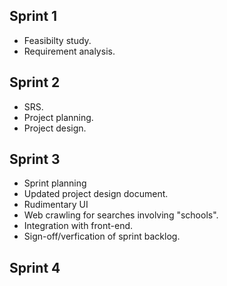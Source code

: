 ## Sprint 1
* Feasibilty study.
* Requirement analysis.

## Sprint 2
* SRS.
* Project planning.
* Project design.

## Sprint 3
* Sprint planning
* Updated project design document.
* Rudimentary UI
* Web crawling for searches involving "schools".
* Integration with front-end.
* Sign-off/verfication of sprint backlog.

## Sprint 4
